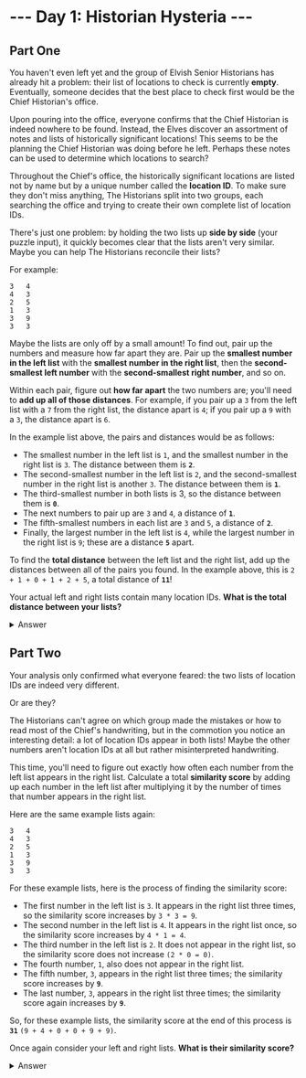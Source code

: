 # --- Day 1: Historian Hysteria ---

## Part One

You haven't even left yet and the group of Elvish Senior Historians has already hit a problem: their list of locations to check is currently **empty**. Eventually, someone decides that the best place to check first would be the Chief Historian's office.

Upon pouring into the office, everyone confirms that the Chief Historian is indeed nowhere to be found. Instead, the Elves discover an assortment of notes and lists of historically significant locations! This seems to be the planning the Chief Historian was doing before he left. Perhaps these notes can be used to determine which locations to search?

Throughout the Chief's office, the historically significant locations are listed not by name but by a unique number called the **location ID**. To make sure they don't miss anything, The Historians split into two groups, each searching the office and trying to create their own complete list of location IDs.

There's just one problem: by holding the two lists up **side by side** (your puzzle input), it quickly becomes clear that the lists aren't very similar. Maybe you can help The Historians reconcile their lists?

For example:

```text
3   4
4   3
2   5
1   3
3   9
3   3
```

Maybe the lists are only off by a small amount! To find out, pair up the numbers and measure how far apart they are. Pair up the **smallest number in the left list** with the **smallest number in the right list**, then the **second-smallest left number** with the **second-smallest right number**, and so on.

Within each pair, figure out **how far apart** the two numbers are; you'll need to **add up all of those distances**. For example, if you pair up a `3` from the left list with a `7` from the right list, the distance apart is `4`; if you pair up a `9` with a `3`, the distance apart is `6`.

In the example list above, the pairs and distances would be as follows:

- The smallest number in the left list is `1`, and the smallest number in the right list is `3`. The distance between them is **`2`**.
- The second-smallest number in the left list is `2`, and the second-smallest number in the right list is another `3`. The distance between them is **`1`**.
- The third-smallest number in both lists is 3, so the distance between them is **`0`**.
- The next numbers to pair up are `3` and `4`, a distance of **`1`**.
- The fifth-smallest numbers in each list are `3` and `5`, a distance of **`2`**.
- Finally, the largest number in the left list is `4`, while the largest number in the right list is `9`; these are a distance **`5`** apart.

To find the **total distance** between the left list and the right list, add up the distances between all of the pairs you found. In the example above, this is `2 + 1 + 0 + 1 + 2 + 5`, a total distance of **`11`**!

Your actual left and right lists contain many location IDs. **What is the total distance between your lists?**

<details>
  <summary>Answer</summary>

  Your puzzle answer was **`2264607`**.

  (*[solution](solution.py)*)
</details>

## Part Two

Your analysis only confirmed what everyone feared: the two lists of location IDs are indeed very different.

Or are they?

The Historians can't agree on which group made the mistakes or how to read most of the Chief's handwriting, but in the commotion you notice an interesting detail: a lot of location IDs appear in both lists! Maybe the other numbers aren't location IDs at all but rather misinterpreted handwriting.

This time, you'll need to figure out exactly how often each number from the left list appears in the right list. Calculate a total **similarity score** by adding up each number in the left list after multiplying it by the number of times that number appears in the right list.

Here are the same example lists again:

```text
3   4
4   3
2   5
1   3
3   9
3   3
```

For these example lists, here is the process of finding the similarity score:

- The first number in the left list is `3`. It appears in the right list three times, so the similarity score increases by `3 * 3 = 9`.
- The second number in the left list is `4`. It appears in the right list once, so the similarity score increases by `4 * 1 = 4`.
- The third number in the left list is `2`. It does not appear in the right list, so the similarity score does not increase `(2 * 0 = 0)`.
- The fourth number, `1`, also does not appear in the right list.
- The fifth number, `3`, appears in the right list three times; the similarity score increases by **`9`**.
- The last number, `3`, appears in the right list three times; the similarity score again increases by **`9`**.

So, for these example lists, the similarity score at the end of this process is **`31`** `(9 + 4 + 0 + 0 + 9 + 9)`.

Once again consider your left and right lists. **What is their similarity score?**

<details>
  <summary>Answer</summary>

  Your puzzle answer was **`19457120`**.

  (*[solution](solution.py)*)
</details>
